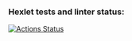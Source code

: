 ### Hexlet tests and linter status:
[![Actions Status](https://github.com/nbadin/layout-designer-project-lvl1/workflows/hexlet-check/badge.svg)](https://github.com/nbadin/layout-designer-project-lvl1/actions)